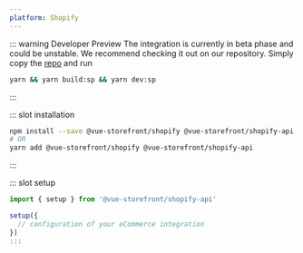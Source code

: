 ```yaml
---
platform: Shopify
---
```


::: warning Developer Preview 
The integration is currently in beta phase and could be unstable. We recommend checking it out on our repository. 
Simply copy the [repo](https://github.com/vuestorefront/shopify) and run
```bash
yarn && yarn build:sp && yarn dev:sp
```
:::

<IncludeContent content-key="getting-started" />

<!-- Installation command -->
::: slot installation
```bash
npm install --save @vue-storefront/shopify @vue-storefront/shopify-api
# OR
yarn add @vue-storefront/shopify @vue-storefront/shopify-api
```
:::

::: slot setup
```js
import { setup } from '@vue-storefront/shopify-api'

setup({
  // configuration of your eCommerce integration
})
:::

